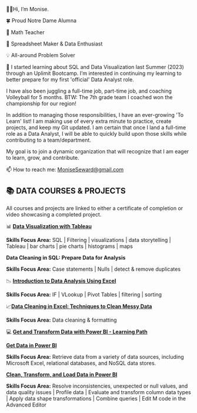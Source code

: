 👋🏾Hi, I’m Monise.
  
:four_leaf_clover: Proud Notre Dame Alumna 

:abacus: Math Teacher

:ledger: Spreadsheet Maker & Data Enthusiast

:bulb: All-around Problem Solver

👀 I started learning about SQL and Data Visualization last Summer (2023) through an Uplimit Bootcamp. I’m interested in continuing my learning to better prepare for my first 'official' Data Analyst role.

I have also been juggling a full-time job, part-time job, and coaching Volleyball for 5 months. BTW: The 7th grade team I coached won the championship for our region! 

In addition to managing those responsibilities, I have an ever-growing 'To Learn' list! I am making use of every extra minute to practice, create projects, and keep my Git updated. I am certain that once I land a full-time role as a Data Analyst, I will be able to quickly build upon those skills while contributing to a team/department.

My goal is to join a dynamic organization that will recognize that I am eager to learn, grow, and contribute.

 📫 How to reach me: MoniseSeward@gmail.com


## :books: **DATA COURSES & PROJECTS** ##

All courses and projects are linked to either a certificate of completion or video showcasing a completed project.

:bar_chart: **[Data Visualization with Tableau](https://api.accredible.com/v1/frontend/credential_website_embed_image/certificate/79462872)**

**Skills Focus Area:** SQL | Filtering | visualizations | data storytelling | Tableau | bar charts | pie charts | histograms | maps

   
**Data Cleaning in SQL: Prepare Data for Analysis** 

**Skills Focus Area:** Case statements | Nulls | detect & remove duplicates
 
:chart_with_downwards_trend: **[Introduction to Data Analysis Using Excel](https://coursera.org/share/f8c05004f75a151f02ac34b0f0fca6fc)**

**Skills Focus Area:** IF | VLookup | Pivot Tables | filtering | sorting

:chart_with_upwards_trend:**[Data Cleaning in Excel: Techniques to Clean Messy Data](https://drive.google.com/file/d/1whvLcHVg2A8AMSwZch1FuDepmxDItXWl/view?usp=sharing)** 

**Skills Focus Area:** Data cleaning & formatting

:computer: **[Get and Transform Data with Power BI - Learning Path](https://learn.microsoft.com/api/achievements/share/en-us/MoniseSeward-1666/CNHC2MQ9?sharingId=A1A283E4301CA7A8)** 

**[Get Data in Power BI](https://learn.microsoft.com/api/achievements/share/en-us/MoniseSeward-1666/3FE3RSKH?sharingId=A1A283E4301CA7A8)** 

**Skills Focus Area:**  Retrieve data from a variety of data sources, including Microsoft Excel, relational databases, and NoSQL data stores.

**[Clean, Transform, and Load Data in Power BI](https://learn.microsoft.com/api/achievements/share/en-us/MoniseSeward-1666/HRFHE4P8?sharingId=A1A283E4301CA7A8)** 

**Skills Focus Area:** Resolve inconsistencies, unexpected or null values, and data quality issues | Profile data | Evaluate and transform column data types | Apply data shape transformations | Combine queries | Edit M code in the Advanced Editor

<!---
MLSeward/MLSeward is a ✨ special ✨ repository because its `README.md` (this file) appears on your GitHub profile.
You can click the Preview link to take a look at your changes.
--->
